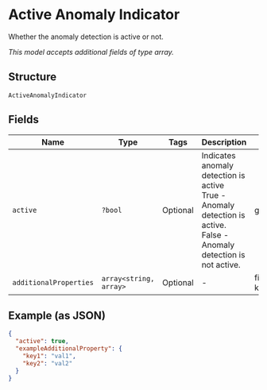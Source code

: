 
# Active Anomaly Indicator

Whether the anomaly detection is active or not.

*This model accepts additional fields of type array.*

## Structure

`ActiveAnomalyIndicator`

## Fields

| Name | Type | Tags | Description | Getter | Setter |
|  --- | --- | --- | --- | --- | --- |
| `active` | `?bool` | Optional | Indicates anomaly detection is active<br />True - Anomaly detection is active.<br />False - Anomaly detection is not active. | getActive(): ?bool | setActive(?bool active): void |
| `additionalProperties` | `array<string, array>` | Optional | - | findAdditionalProperty(string key): array | additionalProperty(string key, array value): void |

## Example (as JSON)

```json
{
  "active": true,
  "exampleAdditionalProperty": {
    "key1": "val1",
    "key2": "val2"
  }
}
```

